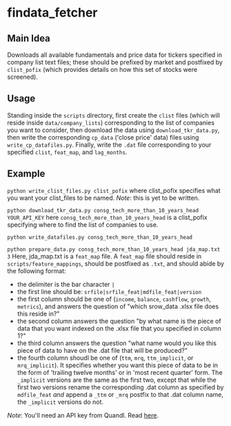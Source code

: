 # findata_fetcher

## Main Idea
Downloads all available fundamentals and price data for tickers specified in
company list text files; these should be prefixed by market and postfixed by
`clist_pofix` (which provides details on how this set of stocks were screened).

## Usage
Standing inside the `scripts` directory, first create the `clist` files (which
will reside inside `data/company_lists`) corresponding to the list of companies
you want to consider, then download the data using `download_tkr_data.py`, then
write the corresponding `cp_data` ('close price' data) files using
`write_cp_datafiles.py`. Finally, write the `.dat` file corresponding to your
specified `clist`, `feat_map`, and `lag_months`.


## Example
`python write_clist_files.py clist_pofix`
where clist_pofix specifies what you want your clist_files to be named.
*Note*: this is yet to be written.

`python download_tkr_data.py consg_tech_more_than_10_years_head YOUR_API_KEY`
here `consg_tech_more_than_10_years_head` is a clist_pofix specifying where to
find the list of companies to use.

`python write_datafiles.py consg_tech_more_than_10_years_head`

`python prepare_data.py consg_tech_more_than_10_years_head jda_map.txt 3`
Here, jda_map.txt is a `feat_map` file. A `feat_map` file should reside in
`scripts/feature_mappings`, should be postfixed as `.txt`, and should abide by
the following format:
 * the delimiter is the bar character `|`
 * the first line should be: `srfile|srfile_feat|mdfile_feat|version`
 * the first column should be one of (`income`, `balance`, `cashflow`, `growth`,
   `metrics`), and answers the question of "which srow_data .xlsx file does this
   reside in?"
 * the second column answers the question "by what name is the piece of data that
   you want indexed on the .xlsx file that you specified in column 1?"
 * the third column answers the question "what name would you like this piece of
   data to have on the .dat file that will be produced?"
 * the fourth column shoudl be one of (`ttm`, `mrq`, `ttm_implicit`, or
   `mrq_implicit`). It specifies whether you want this piece of data to be in
   the form of 'trailing twelve months' or in 'most recent quarter' form. The
   `_implicit` versions are the same as the first two, except that while the
   first two versions rename the corresponding .dat column as specified by
   `mdfile_feat` _and_ append a `_ttm` or `_mrq` postfix to that .dat column
   name, the `_implicit` versions do not.


*Note*: You'll need an API key from Quandl. Read [here](goo.gl/gbtxsi).
